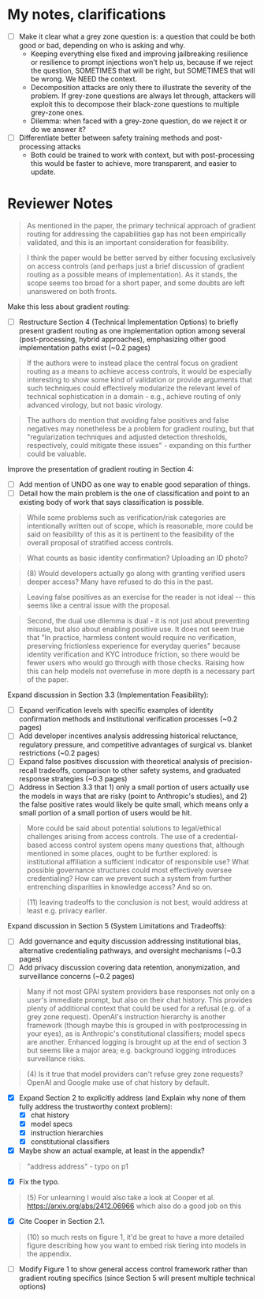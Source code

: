 # My notes, clarifications

- [ ] Make it clear what a grey zone question is: a question that could be both good or bad, depending on who is asking and why. 
    - Keeping everything else fixed and improving jailbreaking resilience or resilience to prompt injections won't help us, because if we reject the question, SOMETIMES that will be right, but SOMETIMES that will be wrong. We NEED the context.
    - Decomposition attacks are only there to illustrate the severity of the problem. If grey-zone questions are always let through, attackers will exploit this to decompose their black-zone questions to multiple grey-zone ones.
    - Dilemma: when faced with a grey-zone question, do we reject it or do we answer it?
- [ ] Differentiate better between safety training methods and post-processing attacks
    - Both could be trained to work with context, but with post-processing this would be faster to achieve, more transparent, and easier to update.

# Reviewer Notes

> As mentioned in the paper, the primary technical approach of gradient routing for addressing the capabilities gap has not been empirically validated, and this is an important consideration for feasibility.

> I think the paper would be better served by either focusing exclusively on access controls (and perhaps just a brief discussion of gradient routing as a possible means of implementation). As it stands, the scope seems too broad for a short paper, and some doubts are left unanswered on both fronts.

Make this less about gradient routing:

- [ ] Restructure Section 4 (Technical Implementation Options) to briefly present gradient routing as one implementation option among several (post-processing, hybrid approaches), emphasizing other good implementation paths exist (~0.2 pages)

> If the authors were to instead place the central focus on gradient routing as a means to achieve access controls, it would be especially interesting to show some kind of validation or provide arguments that such techniques could effectively modularize the relevant level of technical sophistication in a domain - e.g., achieve routing of only advanced virology, but not basic virology. 

> The authors do mention that avoiding false positives and false negatives may nonetheless be a problem for gradient routing, but that "regularization techniques and adjusted detection thresholds, respectively, could mitigate these issues" - expanding on this further could be valuable.

Improve the presentation of gradient routing in Section 4:

- [ ] Add mention of UNDO as one way to enable good separation of things.
- [ ] Detail how the main problem is the one of classification and point to an existing body of work that says classification is possible.

> While some problems such as verification/risk categories are intentionally written out of scope, which is reasonable, more could be said on feasibility of this as it is pertinent to the feasibility of the overall proposal of stratified access controls.

> What counts as basic identity confirmation? Uploading an ID photo? 

> (8) Would developers actually go along with granting verified users deeper access? Many have refused to do this in the past. 

> Leaving false positives as an exercise for the reader is not ideal -- this seems like a central issue with the proposal. 

> Second, the dual use dilemma is dual - it is not just about preventing misuse, but also about enabling positive use. It does not seem true that "In practice, harmless content would require no verification, preserving frictionless experience for everyday queries" because identity verification and KYC introduce friction, so there would be fewer users who would go through with those checks. Raising how this can help models not overrefuse in more depth is a necessary part of the paper.

Expand discussion in Section 3.3 (Implementation Feasibility):

- [ ] Expand verification levels with specific examples of identity confirmation methods and institutional verification processes (~0.2 pages)
- [ ] Add developer incentives analysis addressing historical reluctance, regulatory pressure, and competitive advantages of surgical vs. blanket restrictions (~0.2 pages)
- [ ] Expand false positives discussion with theoretical analysis of precision-recall tradeoffs, comparison to other safety systems, and graduated response strategies (~0.3 pages)
- [ ] Address in Section 3.3 that 1) only a small portion of users actually use the models in ways that are risky (point to Anthropic's studies), and 2) the false positive rates would likely be quite small, which means only a small portion of a small portion of users would be hit.

> More could be said about potential solutions to legal/ethical challenges arising from access controls. The use of a credential-based access control system opens many questions that, although mentioned in some places, ought to be further explored: is institutional affiliation a sufficient indicator of responsible use? What possible governance structures could most effectively oversee credentialing? How can we prevent such a system from further entrenching disparities in knowledge access? And so on.

> (11) leaving tradeoffs to the conclusion is not best, would address at least e.g. privacy earlier.

Expand discussion in Section 5 (System Limitations and Tradeoffs):

- [ ] Add governance and equity discussion addressing institutional bias, alternative credentialing pathways, and oversight mechanisms (~0.3 pages)
- [ ] Add privacy discussion covering data retention, anonymization, and surveillance concerns (~0.2 pages)

> Many if not most GPAI system providers base responses not only on a user's immediate prompt, but also on their chat history. This provides plenty of additional context that could be used for a refusal (e.g. of a grey zone request). OpenAI's instruction hierarchy is another framework (though maybe this is grouped in with postprocessing in your eyes), as is Anthropic's constitutional classifiers; model specs are another. Enhanced logging is brought up at the end of section 3 but seems like a major area; e.g. background logging introduces surveillance risks.

> (4) Is it true that model providers can't refuse grey zone requests? OpenAI and Google make use of chat history by default. 

- [X] Expand Section 2 to explicitly address (and Explain why none of them fully address the trustworthy context problem):
    - [X] chat history
    - [X] model specs
    - [X] instruction hierarchies
    - [X] constitutional classifiers
- [X] Maybe show an actual example, at least in the appendix?

> "address address" - typo on p1 

- [X] Fix the typo.

> (5) For unlearning I would also take a look at Cooper et al. https://arxiv.org/abs/2412.06966 which also do a good job on this 

- [X] Cite Cooper in Section 2.1.

> (10) so much rests on figure 1, it'd be great to have a more detailed figure describing how you want to embed risk tiering into models in the appendix. 

- [ ] Modify Figure 1 to show general access control framework rather than gradient routing specifics (since Section 5 will present multiple technical options)
